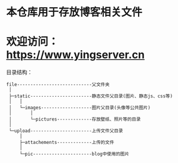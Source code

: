 # 本仓库用于存放博客相关文件
# 欢迎访问：https://www.yingserver.cn

目录结构：
```
file----------------------------父文件夹
 │
 ├─static-----------------------静态文件父目录(图片、静态js、css等)
 │   │ 
 │   └─images-------------------图片父目录(头像等公共图片)
 │       │
 │       └─pictures-------------存放壁纸、照片等的目录
 │
 └─upload-----------------------上传文件父目录
     │ 
     ├─attachements-------------上传的文件
     │ 
     └─pic----------------------blog中使用的图片
```
